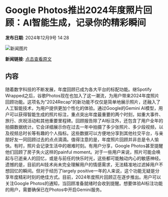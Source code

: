 # Google Photos推出2024年度照片回顾：AI智能生成，记录你的精彩瞬间

**发布日期**: 2024年12月9号 14:28

![新闻图片](https://pic.chinaz.com/picmap/201811151621147122_90.jpg)

**新闻链接**: [点击查看原文](https://www.aibase.com/zh/news/13782)

## 内容

随着数字科技的不断发展，年度回顾已成为各大平台的标配功能。继Spotify Wrapped之后，谷歌Photos现在也加入了这一潮流，为用户带来2024年度照片回顾功能。这项名为"2024Recap"的新功能不仅仅是简单地展示照片，还融入了人工智能技术，为用户提供更加个性化的体验。通过Google的Gemini AI模型，用户可以获得智能生成的照片标注，重点突出年度最重要的两个时刻，如重大事件、旅行、庆祝活动和其他重要里程碑。回顾报告除了AI标注外，还包含了用户全年的拍摄数据统计。它会详细展示你在过去一年中拍摄了多少张照片、多少段视频，以及视频总时长等有趣的个人指标。这些数据可以方便地分享到其他社交平台，与亲朋好友一同回顾过去的点点滴滴。值得注意的是，年度照片回顾并非总是令人愉快。有时，照片会记录生活中的艰难时刻。有用户分享，Google Photos甚至提醒他们回顾了房子失火这样的painful moment。对于一些用户来说，照片可能会唤起与已逝亲人的回忆，或是与前任的快乐时光，这些都可能触动内心的敏感神经。遗憾的是，目前的AI技术尚未完全理解用户的情感需求，无法精准地过滤掉用户不想回忆的瞬间。但对于经历了largely positive一年的人来说，这个功能无疑是分享年度精彩时刻的绝佳方式。目前，2024年度照片回顾正在逐步推出。用户可以关注Google Photos的通知，当回顾准备就绪时会收到提醒。想要体验AI标注功能的用户，需要确保已在Photos中开启Gemini服务。
